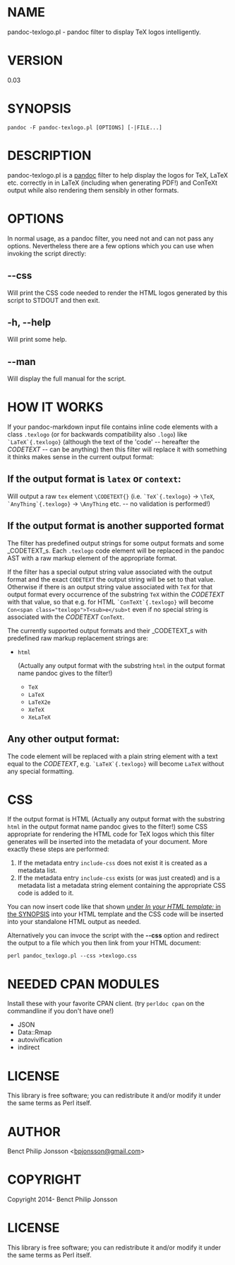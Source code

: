 NAME
====

pandoc-texlogo.pl - pandoc filter to display TeX logos intelligently.

VERSION
=======

0.03

SYNOPSIS
========

    pandoc -F pandoc-texlogo.pl [OPTIONS] [-|FILE...]

DESCRIPTION
===========

pandoc-texlogo.pl is a [pandoc](http://pandoc.org/) filter to help display the logos for TeX, LaTeX etc. correctly in in LaTeX (including when generating PDF!) and ConTeXt output while also rendering them sensibly in other formats.

OPTIONS
=======

In normal usage, as a pandoc filter, you need not and can not pass any options. Nevertheless there are a few options which you can use when invoking the script directly:

**--css**
---------

Will print the CSS code needed to render the HTML logos generated by this script to STDOUT and then exit.

**-h**, **--help**
------------------

Will print some help.

**--man**
---------

Will display the full manual for the script.

HOW IT WORKS
============

If your pandoc-markdown input file contains inline code elements with a class `.texlogo` (or for backwards compatibility also `.logo`) like `` `LaTeX`{.texlogo} `` (although the text of the 'code' -- hereafter the *CODETEXT* -- can be anything) then this filter will replace it with something it thinks makes sense in the current output format:

If the output format is `latex` or `context`:
---------------------------------------------

Will output a raw `tex` element `\CODETEXT{}` (i.e. `` `TeX`{.texlogo} `` -\> `\TeX`, `` `AnyThing`{.texlogo} `` -\> `\AnyThing` etc. -- no validation is performed!)

If the output format is another supported format
------------------------------------------------

The filter has predefined output strings for some output formats and some \_CODETEXT\_s. Each `.texlogo` code element will be replaced in the pandoc AST with a raw markup element of the appropriate format.

If the filter has a special output string value associated with the output format and the exact `CODETEXT` the output string will be set to that value. Otherwise if there is an output string value associated with `TeX` for that output format every occurrence of the substring `TeX` within the *CODETEXT* with that value, so that e.g. for HTML `` `ConTeXt`{.texlogo} `` will become `Con<span class="texlogo">T<sub>e</sub>t` even if no special string is associated with the *CODETEXT* `ConTeXt`.

The currently supported output formats and their \_CODETEXT\_s with predefined raw markup replacement strings are:

-   `html`

    (Actually any output format with the substring `html` in the output format name pandoc gives to the filter!)

    -   `TeX`
    -   `LaTeX`
    -   `LaTeX2e`
    -   `XeTeX`
    -   `XeLaTeX`

Any other output format:
------------------------

The code element will be replaced with a plain string element with a text equal to the *CODETEXT*, e.g. `` `LaTeX`{.texlogo} `` will become `LaTeX` without any special formatting.

CSS
===

If the output format is HTML (Actually any output format with the substring `html` in the output format name pandoc gives to the filter!) some CSS appropriate for rendering the HTML code for TeX logos which this filter generates will be inserted into the metadata of your document. More exactly these steps are performed:

1.  If the metadata entry `include-css` does not exist it is created as a metadata list.
2.  If the metadata entry `include-css` exists (or was just created) and is a metadata list a metadata string element containing the appropriate CSS code is added to it.

You can now insert code like that shown [under *In your HTML template:* in the SYNOPSIS](#In-your-HTML-template) into your HTML template and the CSS code will be inserted into your standalone HTML output as needed.

Alternatively you can invoce the script with the **--css** option and redirect the output to a file which you then link from your HTML document:

    perl pandoc_texlogo.pl --css >texlogo.css

NEEDED CPAN MODULES
===================

Install these with your favorite CPAN client. (try `perldoc cpan` on the commandline if you don't have one!)

-   JSON
-   Data::Rmap
-   autovivification
-   indirect

LICENSE
=======

This library is free software; you can redistribute it and/or modify it under the same terms as Perl itself.

AUTHOR
======

Benct Philip Jonsson \<bpjonsson@gmail.com\>

COPYRIGHT
=========

Copyright 2014- Benct Philip Jonsson

LICENSE
=======

This library is free software; you can redistribute it and/or modify it under the same terms as Perl itself.
